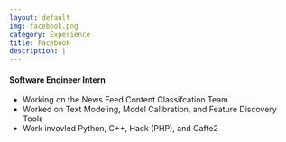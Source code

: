 ```yaml
---
layout: default
img: facebook.png
category: Experience
title: Facebook
description: |
---
```


#### Software Engineer Intern

* Working on the News Feed Content Classifcation Team
* Worked on Text Modeling, Model Calibration, and Feature Discovery Tools
* Work invovled Python, C++, Hack (PHP), and Caffe2
